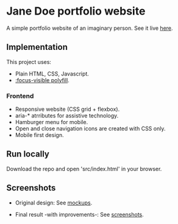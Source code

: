# Jane Doe portfolio website

A simple portfolio website of an imaginary person. See it live [here](https://tasxatzial.github.io/janedoe-website).

## Implementation

This project uses:

* Plain HTML, CSS, Javascript.
* [:focus-visible polyfill](https://github.com/WICG/focus-visible).

### Frontend

* Responsive website (CSS grid + flexbox).
* aria-* atrributes for assistive technology.
* Hamburger menu for mobile.
* Open and close navigation icons are created with CSS only.
* Mobile first design.

## Run locally

Download the repo and open 'src/index.html' in your browser.

## Screenshots

* Original design: See [mockups](mockups/).

* Final result -with improvements-: See [screenshots](screenshots/).
